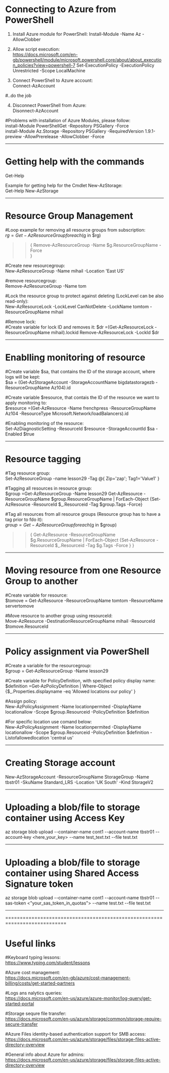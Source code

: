 # Connecting to Azure from PowerShell

1. Install Azure module for PowerShell:
Install-Module -Name Az -AllowClobber

2. Allow script execution:  
https://docs.microsoft.com/en-gb/powershell/module/microsoft.powershell.core/about/about_execution_policies?view=powershell-7
Set-ExecutionPolicy -ExecutionPolicy Unrestricted -Scope LocalMachine

3. Connect PowerShell to Azure account:  
Connect-AzAccount

#..do the job

4. Disconnect PowerShell from Azure:  
Disonnect-AzAccount


#Problems with installation of Azure Modules, please follow:  
install-Module PowerShellGet -Repository PSGallery -Force  
install-Module Az.Storage -Repository PSGallery -RequiredVersion 1.9.1-preview -AllowPrerelease -AllowClobber -Force

----------------------------------------------------------------------------

# Getting help with the commands

Get-Help <commandlet>

Example for getting help for the Cmdlet New-AzStorage:  
Get-Help New-AzStorage

----------------------------------------------------------------------------

# Resource Group Management

#Loop example for removing all resource groups from subscription:  
$rg = Get-AzResourceGroup
foreach ($g in $rg)
>> {
>> Remove-AzResourceGroup -Name $g.ResourceGroupName -Force         
>> }


#Create new resourcegroup:  
New-AzResourceGroup -Name mihail -Location 'East US'

#remove resourcegroup:  
Remove-AzResourceGroup -Name tom

#Lock the resource group to protect against deleting (LockLevel can be also read-only):  
New-AzResourceLock -LockLevel CanNotDelete -LockName tomtom -ResourceGroupName mihail

#Remove lock:  
#Create variable for lock ID and removes it:
$dr =(Get-AzResourceLock -ResourceGroupName mihail).lockid
Remove-AzResourceLock -LockId $dr

----------------------------------------------------------------------------

# Enablling monitoring of resource 

#Create variable $sa, that contains the ID of the storage account, where logs will be kept:  
$sa = (Get-AzStorageAccount -StorageAccountName bigdatastoragezb -ResourceGroupName Az104).id

#Create variable $resource, that contais the ID of the resource we want to apply monitoring to:  
$resource =(Get-AzResource -Name frenchpress -ResourceGroupName Az104 -ResourceType Microsoft.Network/loadBalancers).id

#Enabling monitoring of the resource:  
Set-AzDiagnosticSetting -ResourceId $resource -StorageAccountId $sa -Enabled $true

----------------------------------------------------------------------------

# Resource tagging

#Tag resource group:  
Set-AzResourceGroup -name lesson29 -Tag @{ Zip='zap'; Tag1='Value1' }

#Tagging all resources in resource group:  
$group =Get-AzResourceGroup -Name lesson29
Get-AzResource -ResourceGroupName $group.ResourceGroupName | ForEach-Object {Set-AzResource -ResourceId $_.Resourceid -Tag $group.Tags -Force}

#Tag all resources from all resource groups (Resource group has to have a tag prior to fdo it):  
$group =Get-AzResourceGroup
foreach ($g in $group)
>> {
>> Get-AzResource -ResourceGroupName $g.ResourceGroupName | ForEach-Object {Set-AzResource -ResourceId $_.Resourceid -Tag $g.Tags -Force }
>> }

----------------------------------------------------------------------------

# Moving resource from one Resource Group to another

#Create variable for resource:  
$tomove = Get-AzResource -ResourceGroupName tomtom -ResourceName servertomove

#Move resource to another group using resourceId:  
Move-AzResource -DestinationResourceGroupName mihail -ResourceId $tomove.ResourceId

----------------------------------------------------------------------------

# Policy assignment via PowerShell

#Create a variable for the resourcegroup:  
$group = Get-AzResourceGroup -Name lesson29

#Create variable for PolicyDefinition, with specified policy display name:  
$definition =Get-AzPolicyDefinition | Where-Object {$_.Properties.displayname -eq 'Allowed locations our policy' }

#Assign policy:  
New-AzPolicyAssignment -Name locationpermited -DisplayName locationallow  -Scope $group.Resourceid -PolicyDefinition $definition 

#For specific location use comand below:  
New-AzPolicyAssignment -Name locationpermited -DisplayName locationallow  -Scope $group.Resourceid -PolicyDefinition $definition  -Listofallowedlocation 'central us'

----------------------------------------------------------------------------

# Creating Storage account

New-AzStorageAccount -ResourceGroupName StorageGroup -Name tbstr01 -SkuName Standard_LRS -Location 'UK South' -Kind StorageV2

----------------------------------------------------------------------------

# Uploading a blob/file to storage container using Access Key

az storage blob upload --container-name cont1 --account-name tbstr01 --account-key <here_your_key> --name test_text.txt --file test.txt

----------------------------------------------------------------------------

# Uploading a blob/file to storage container using Shared Access Signature token

az storage blob upload --container-name cont1 --account-name tbstr01 --sas-token <"your_sas_token_in_quotas"> --name test.txt --file test.txt

----------------------------------------------------------------------------

===========================================================================

# Useful links

#Keyboard typing lessons:  
https://www.typing.com/student/lessons

#Azure cost management:  
https://docs.microsoft.com/en-gb/azure/cost-management-billing/costs/get-started-partners

#Logs ans nalytics queries:  
https://docs.microsoft.com/en-us/azure/azure-monitor/log-query/get-started-portal

#Storage sequre file transfer:  
https://docs.microsoft.com/en-us/azure/storage/common/storage-require-secure-transfer

#Azure Files identity-based authentication support for SMB access:  
https://docs.microsoft.com/en-us/azure/storage/files/storage-files-active-directory-overview


#General info about Azure for admins:  
https://docs.microsoft.com/en-us/azure/storage/files/storage-files-active-directory-overview

